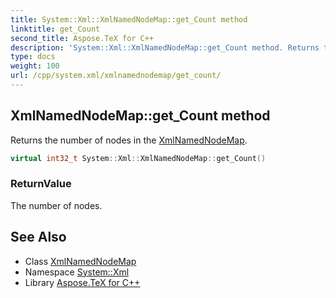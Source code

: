 ```yaml
---
title: System::Xml::XmlNamedNodeMap::get_Count method
linktitle: get_Count
second_title: Aspose.TeX for C++
description: 'System::Xml::XmlNamedNodeMap::get_Count method. Returns the number of nodes in the XmlNamedNodeMap in C++.'
type: docs
weight: 100
url: /cpp/system.xml/xmlnamednodemap/get_count/
---
```

## XmlNamedNodeMap::get_Count method


Returns the number of nodes in the [XmlNamedNodeMap](../).

```cpp
virtual int32_t System::Xml::XmlNamedNodeMap::get_Count()
```


### ReturnValue

The number of nodes.

## See Also

* Class [XmlNamedNodeMap](../)
* Namespace [System::Xml](../../)
* Library [Aspose.TeX for C++](../../../)
